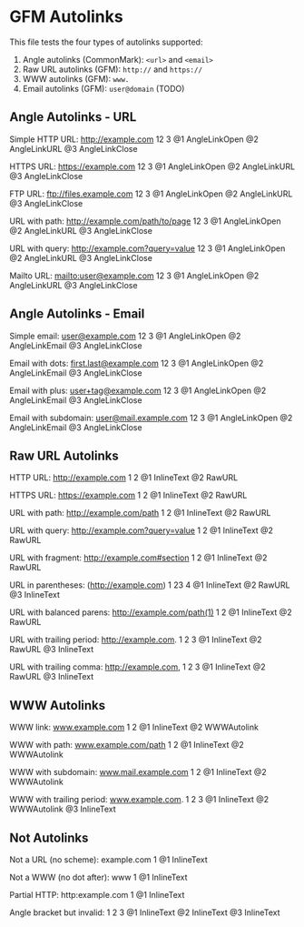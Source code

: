 # GFM Autolinks

This file tests the four types of autolinks supported:
1. Angle autolinks (CommonMark): `<url>` and `<email>`
2. Raw URL autolinks (GFM): `http://` and `https://`
3. WWW autolinks (GFM): `www.`
4. Email autolinks (GFM): `user@domain` (TODO)

## Angle Autolinks - URL

Simple HTTP URL: <http://example.com>
                 12                 3
@1 AngleLinkOpen
@2 AngleLinkURL
@3 AngleLinkClose

HTTPS URL: <https://example.com>
           12                    3
@1 AngleLinkOpen
@2 AngleLinkURL
@3 AngleLinkClose

FTP URL: <ftp://files.example.com>
         12                        3
@1 AngleLinkOpen
@2 AngleLinkURL
@3 AngleLinkClose

URL with path: <http://example.com/path/to/page>
               12                                3
@1 AngleLinkOpen
@2 AngleLinkURL
@3 AngleLinkClose

URL with query: <http://example.com?query=value>
                12                               3
@1 AngleLinkOpen
@2 AngleLinkURL
@3 AngleLinkClose

Mailto URL: <mailto:user@example.com>
            12                        3
@1 AngleLinkOpen
@2 AngleLinkURL
@3 AngleLinkClose

## Angle Autolinks - Email

Simple email: <user@example.com>
              12                 3
@1 AngleLinkOpen
@2 AngleLinkEmail
@3 AngleLinkClose

Email with dots: <first.last@example.com>
                 12                       3
@1 AngleLinkOpen
@2 AngleLinkEmail
@3 AngleLinkClose

Email with plus: <user+tag@example.com>
                 12                     3
@1 AngleLinkOpen
@2 AngleLinkEmail
@3 AngleLinkClose

Email with subdomain: <user@mail.example.com>
                      12                      3
@1 AngleLinkOpen
@2 AngleLinkEmail
@3 AngleLinkClose

## Raw URL Autolinks

HTTP URL: http://example.com
1         2
@1 InlineText
@2 RawURL

HTTPS URL: https://example.com
1          2
@1 InlineText
@2 RawURL

URL with path: http://example.com/path
1              2
@1 InlineText
@2 RawURL

URL with query: http://example.com?query=value
1               2
@1 InlineText
@2 RawURL

URL with fragment: http://example.com#section
1                  2
@1 InlineText
@2 RawURL

URL in parentheses: (http://example.com)
1                   23                  4
@1 InlineText
@2 RawURL
@3 InlineText

URL with balanced parens: http://example.com/path(1)
1                         2
@1 InlineText
@2 RawURL

URL with trailing period: http://example.com.
1                         2                  3
@1 InlineText
@2 RawURL
@3 InlineText

URL with trailing comma: http://example.com,
1                        2                  3
@1 InlineText
@2 RawURL
@3 InlineText

## WWW Autolinks

WWW link: www.example.com
1         2
@1 InlineText
@2 WWWAutolink

WWW with path: www.example.com/path
1              2
@1 InlineText
@2 WWWAutolink

WWW with subdomain: www.mail.example.com
1                   2
@1 InlineText
@2 WWWAutolink

WWW with trailing period: www.example.com.
1                         2               3
@1 InlineText
@2 WWWAutolink
@3 InlineText

## Not Autolinks

Not a URL (no scheme): example.com
1
@1 InlineText

Not a WWW (no dot after): www
1
@1 InlineText

Partial HTTP: http:example.com
1
@1 InlineText

Angle bracket but invalid: <not-a-url>
1                          2         3
@1 InlineText
@2 InlineText
@3 InlineText
